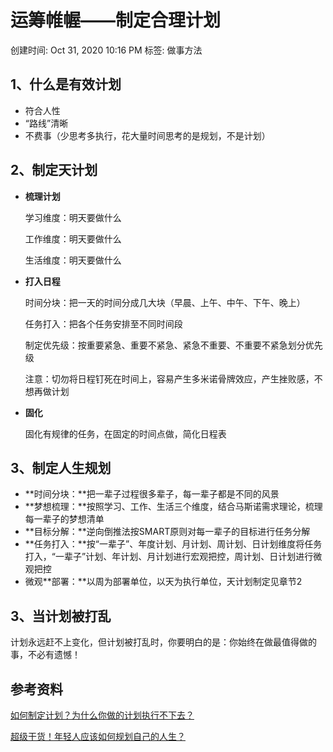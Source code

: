 # 运筹帷幄——制定合理计划

创建时间: Oct 31, 2020 10:16 PM
标签: 做事方法

## 1、什么是有效计划

- 符合人性
- “路线”清晰
- 不费事（少思考多执行，花大量时间思考的是规划，不是计划）

## 2、制定天计划

- **梳理计划**

    学习维度：明天要做什么

    工作维度：明天要做什么

    生活维度：明天要做什么

- **打入日程**

    时间分块：把一天的时间分成几大块（早晨、上午、中午、下午、晚上）

    任务打入：把各个任务安排至不同时间段

    制定优先级：按重要紧急、重要不紧急、紧急不重要、不重要不紧急划分优先级

    注意：切勿将日程钉死在时间上，容易产生多米诺骨牌效应，产生挫败感，不想再做计划

- **固化**

    固化有规律的任务，在固定的时间点做，简化日程表

## 3、制定人生规划

- **时间分块：**把一辈子过程很多辈子，每一辈子都是不同的风景
- **梦想梳理：**按照学习、工作、生活三个维度，结合马斯诺需求理论，梳理每一辈子的梦想清单
- **目标分解：**逆向倒推法按SMART原则对每一辈子的目标进行任务分解
- **任务打入：**按“一辈子”、年度计划、月计划、周计划、日计划维度将任务打入，“一辈子”计划、年计划、月计划进行宏观把控，周计划、日计划进行微观把控
- 微观**部署：**以周为部署单位，以天为执行单位，天计划制定见章节2

## 3、当计划被打乱

计划永远赶不上变化，但计划被打乱时，你要明白的是：你始终在做最值得做的事，不必有遗憾！

## 参考资料

[如何制定计划？为什么你做的计划执行不下去？](https://zhuanlan.zhihu.com/p/269813305)

[超级干货！年轻人应该如何规划自己的人生？](https://zhuanlan.zhihu.com/p/274394911)